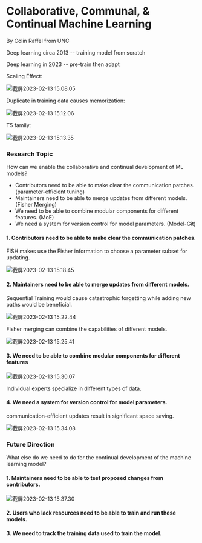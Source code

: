 # Collaborative, Communal, & Continual Machine Learning

By Colin Raffel from UNC



Deep learning circa 2013 -- training model from scratch

Deep learning in 2023 -- pre-train then adapt

Scaling Effect:

![截屏2023-02-13 15.08.05](./files/colin1.png)

Duplicate in training data causes memorization:

![截屏2023-02-13 15.12.06](./files/colin2.png)

T5 family:

![截屏2023-02-13 15.13.35](./files/colin3.png)

### Research Topic

How can we enable the collaborative and continual development of ML models?

* Contributors need to be able to make clear the communication patches. (parameter-efficient tuning)
* Maintainers need to be able to merge updates from different models. (Fisher Merging)
* We need to be able to combine modular components for different features. (MoE)
* We need a system for version control for model parameters. (Model-Git)

#### 1. Contributors need to be able to make clear the communication patches.

FISH makes use the Fisher information to choose a parameter subset for updating.

![截屏2023-02-13 15.18.45](./files/colin4.png)

#### 2. Maintainers need to be able to merge updates from different models.

Sequential Training would cause catastrophic forgetting while adding new paths would be beneficial.

![截屏2023-02-13 15.22.44](./files/colin5.png)

Fisher merging can combine the capabilities of different models.

![截屏2023-02-13 15.25.41](./files/colin6.png)

#### 3. We need to be able to combine modular components for different features

![截屏2023-02-13 15.30.07](./files/colin8.png)

Individual experts specialize in different types of data.

#### 4. We need a system for version control for model parameters.

communication-efficient updates result in significant space saving.

![截屏2023-02-13 15.34.08](./files/colin7.png)



### Future Direction

What else do we need to do for the continual development of the machine learning model?

#### 1. Maintainers need to be able to test proposed changes from contributors.

![截屏2023-02-13 15.37.30](./files/colin9.png)

#### 2. Users who lack resources need to be able to train and run these models.

#### 3. We need to track the training data used to train the model.